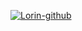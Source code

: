 [![Lorin-github](https://github-readme-stats.vercel.app/api?username=yangdongyong)](https://github.com/anuraghazra/github-readme-stats)

